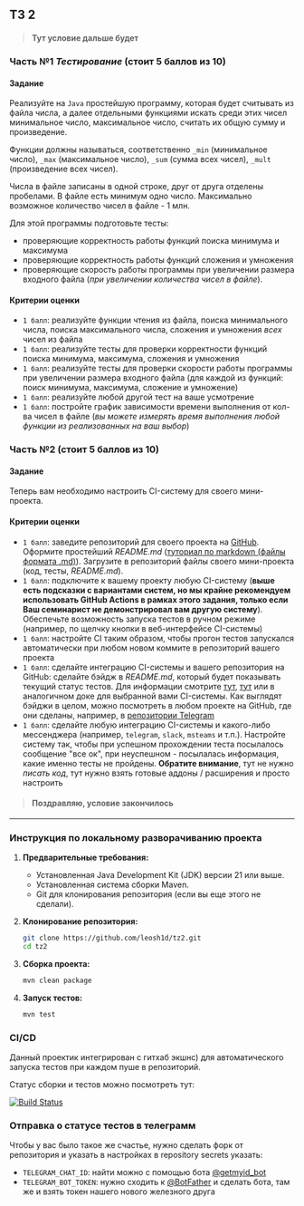 ## ТЗ 2

>#### Тут условие дальше будет

### Часть №1 *Тестирование* (стоит 5 баллов из 10)

#### Задание

Реализуйте на `Java` простейшую программу, которая будет считывать из файла числа, а далее отдельными функциями искать среди этих чисел минимальное число, максимальное число, считать их общую сумму и произведение.

Функции должны называться, соответственно `_min` (минимальное число), `_max` (максимальное число), `_sum` (сумма всех чисел), `_mult` (произведение всех чисел).

Числа в файле записаны в одной строке, друг от друга отделены пробелами. В файле есть минимум одно число. Максимально возможное количество чисел в файле - 1 млн.

Для этой программы подготовьте тесты:
- проверяющие корректность работы функций поиска минимума и максимума
- проверяющие корректность работы функций сложения и умножения
- проверяющие скорость работы программы при увеличении размера входного файла (*при увеличении количества чисел в файле*).

#### Критерии оценки

- `1 балл`: реализуйте функции чтения из файла, поиска минимального числа, поиска максимального числа, сложения и умножения *всех* чисел из файла
- `1 балл`: реализуйте тесты для проверки корректности функций поиска минимума, максимума, сложения и умножения
- `1 балл`: реализуйте тесты для проверки скорости работы программы при увеличении размера входного файла (для каждой из функций: поиск минимума, максимума, сложение и умножение)
- `1 балл`: реализуйте любой другой тест на ваше усмотрение
- `1 балл`: постройте график зависимости времени выполнения от кол-ва чисел в файле (*вы можете измерять время выполнения любой функции из реализованных на ваш выбор*)

### Часть №2 (стоит 5 баллов из 10)

#### Задание

Теперь вам необходимо настроить CI-систему для своего мини-проекта.

#### Критерии оценки

- `1 балл`: заведите репозиторий для своего проекта на [GitHub](https://github.com/). Оформите простейший *README.md* ([туториал по markdown (файлы формата .md)](https://github.com/adam-p/markdown-here/wiki/Markdown-Cheatsheet)). Загрузите в репозиторий файлы своего мини-проекта (код, тесты, *README.md*).
- `1 балл`: подключите к вашему проекту любую CI-систему (**выше есть подсказки с вариантами систем, но мы крайне рекомендуем использовать GitHub Actions в рамках этого задания, только если Ваш семинарист не демонстрировал вам другую систему**). Обеспечьте возможность запуска тестов в ручном режиме (например, по щелчку кнопки в веб-интерфейсе CI-системы)
- `1 балл`: настройте CI таким образом, чтобы прогон тестов запускался автоматически при любом новом коммите в репозиторий вашего проекта
- `1 балл`: сделайте интеграцию CI-системы и вашего репозитория на GitHub: сделайте бэйдж в *README.md*, который будет показывать текущий статус тестов. Для информации смотрите [тут](https://docs.github.com/en/actions/monitoring-and-troubleshooting-workflows/adding-a-workflow-status-badge), [тут](https://www.codeblocq.com/2016/04/Add-a-build-passing-badge-to-your-github-repository/) или в аналогичном доке для выбранной вами CI-системы.  Как выглядят бэйджи в целом, можно посмотреть в любом проекте на GitHub, где они сделаны, например, в [репозитории Telegram](https://github.com/telegramdesktop/tdesktop)
- `1 балл`: сделайте любую интеграцию CI-системы и какого-либо мессенджера (например, `telegram`, `slack`, `msteams` и т.п.). Настройте систему так, чтобы при успешном прохождении теста посылалось сообщение "все ок", при неуспешном - посылалась информация, какие именно тесты не пройдены. **Обратите внимание**, тут не нужно *писать код*, тут нужно взять готовые аддоны / расширения и просто настроить

>#### Поздравляю, условие закончилось
***

### Инструкция по локальному разворачиванию проекта

1. **Предварительные требования:**
    - Установленная Java Development Kit (JDK) версии 21 или выше.
    - Установленная система сборки Maven.
    - Git для клонирования репозитория (если вы еще этого не сделали).

2. **Клонирование репозитория:**
   ```bash
   git clone https://github.com/leosh1d/tz2.git
   cd tz2
   ```

3. **Сборка проекта:**
   ```bash
   mvn clean package
   ```

4. **Запуск тестов:**
   ```bash
   mvn test
   ```
   
### CI/CD

Данный проектик интегрирован с гитхаб экшнс) для автоматического запуска тестов при каждом пуше в репозиторий. 

Статус сборки и тестов можно посмотреть тут:

[![Build Status](https://github.com/leosh1d/tz2/workflows/Java%20CI%20with%20Maven/badge.svg)](https://github.com/leosh1d/tz2/actions/workflows/tests.yml)

### Отправка о статусе тестов в телеграмм
Чтобы у вас было такое же счастье, нужно сделать форк от репозитория и указать в настройках в repository secrets указать: 
- `TELEGRAM_CHAT_ID`: найти можно с помощью бота [@getmyid_bot](https://t.me/getmyid_bot)
- `TELEGRAM_BOT_TOKEN`: нужно сходить к [@BotFather](https://t.me/BotFather) и сделать бота, там же и взять токен нашего нового железного друга